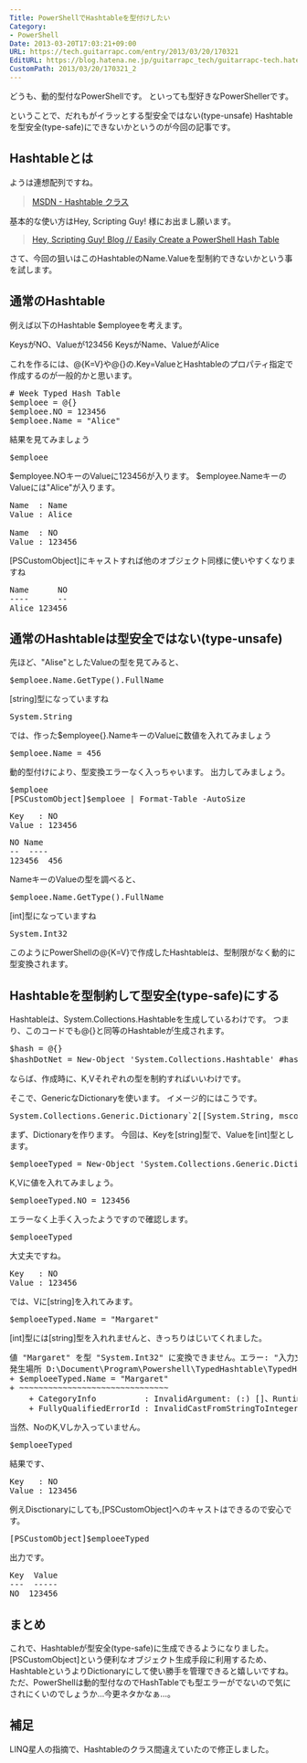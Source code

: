 ```yaml
---
Title: PowerShellでHashtableを型付けしたい
Category:
- PowerShell
Date: 2013-03-20T17:03:21+09:00
URL: https://tech.guitarrapc.com/entry/2013/03/20/170321
EditURL: https://blog.hatena.ne.jp/guitarrapc_tech/guitarrapc-tech.hatenablog.com/atom/entry/11696248318757675518
CustomPath: 2013/03/20/170321_2
---
```


どうも、動的型付なPowerShellです。
といっても型好きなPowerShellerです。

ということで、だれもがイラッとする型安全ではない(type-unsafe) Hashtableを型安全(type-safe)にできないかというのが今回の記事です。



<h2>Hashtableとは</h2>
ようは連想配列ですね。
<blockquote><a href="http://msdn.microsoft.com/ja-jp/library/system.collections.hashtable(v=vs.80).aspx" target="_blank">MSDN - Hashtable クラス</a></blockquote>

基本的な使い方はHey, Scripting Guy! 様にお出まし願います。
<blockquote><a href="http://blogs.technet.com/b/heyscriptingguy/archive/2011/10/15/automatically-create-a-powershell-hash-table-10-15-11.aspx" target="_blank">Hey, Scripting Guy! Blog // Easily Create a PowerShell Hash Table</a></blockquote>

さて、今回の狙いはこのHashtableのName.Valueを型制約できないかという事を試します。

<h2>通常のHashtable</h2>
例えば以下のHashtable $employeeを考えます。

KeysがNO、Valueが123456
KeysがName、ValueがAlice

これを作るには、@{K=V}や@{}の.Key=ValueとHashtableのプロパティ指定で作成するのが一般的かと思います。
<pre class="brush: powershell">
# Week Typed Hash Table
$emploee = @{}
$emploee.NO = 123456
$emploee.Name = &quot;Alice&quot;
</pre>

結果を見てみましょう
<pre class="brush: powershell">
$emploee
</pre>

$employee.NOキーのValueに123456が入ります。
$employee.NameキーのValueには"Alice"が入ります。
<pre class="brush: powershell">
Name  : Name
Value : Alice

Name  : NO
Value : 123456
</pre>

[PSCustomObject]にキャストすれば他のオブジェクト同様に使いやすくなりますね
<pre class="brush: powershell">
Name      NO
----      --
Alice 123456
</pre>


<h2>通常のHashtableは型安全ではない(type-unsafe)</h2>
先ほど、"Alise"としたValueの型を見てみると、
<pre class="brush: powershell">
$emploee.Name.GetType().FullName
</pre>

[string]型になっていますね
<pre class="brush: powershell">
System.String
</pre>

では、作った$employee{}.NameキーのValueに数値を入れてみましょう
<pre class="brush: powershell">
$emploee.Name = 456
</pre>

動的型付けにより、型変換エラーなく入っちゃいます。
出力してみましょう。
<pre class="brush: powershell">
$emploee
[PSCustomObject]$emploee | Format-Table -AutoSize
</pre>

<pre class="brush: powershell">
Key   : NO
Value : 123456
</pre>
<pre class="brush: powershell">
NO Name
--  ----
123456  456
</pre>

NameキーのValueの型を調べると、
<pre class="brush: powershell">
$emploee.Name.GetType().FullName
</pre>

[int]型になっていますね
<pre class="brush: powershell">
System.Int32
</pre>
このようにPowerShellの@{K=V}で作成したHashtableは、型制限がなく動的に型変換されます。

<h2>Hashtableを型制約して型安全(type-safe)にする</h2>
Hashtableは、System.Collections.Hashtableを生成しているわけです。
つまり、このコードでも@{}と同等のHashtableが生成されます。
<pre class="brush: powershell">
$hash = @{}
$hashDotNet = New-Object 'System.Collections.Hashtable' #hashと一緒
</pre>

ならば、作成時に、K,Vそれぞれの型を制約すればいいわけです。

そこで、GenericなDictionaryを使います。
イメージ的にはこうです。
<pre class="brush: powershell">
System.Collections.Generic.Dictionary`2[[System.String, mscorlib, Version=4.0.0.0, Culture=neutral, PublicKeyToken=b77a5c561934e089],[System.Int32, mscorlib, Version=4.0.0.0, Culture=neutral, PublicKeyToken=b77a5c561934e089]]
</pre>

まず、Dictionaryを作ります。
今回は、Keyを[string]型で、Valueを[int]型とします。
<pre class="brush: powershell">
$emploeeTyped = New-Object 'System.Collections.Generic.Dictionary[string, int]'
</pre>

K,Vに値を入れてみましょう。
<pre class="brush: powershell">
$emploeeTyped.NO = 123456
</pre>

エラーなく上手く入ったようですので確認します。
<pre class="brush: powershell">
$emploeeTyped
</pre>

大丈夫ですね。
<pre class="brush: powershell">
Key   : NO
Value : 123456
</pre>

では、Vに[string]を入れてみます。
<pre class="brush: powershell">
$emploeeTyped.Name = &quot;Margaret&quot;
</pre>

[int]型には[string]型を入れれませんと、きっちりはじいてくれました。
<pre class="brush: powershell">
値 &quot;Margaret&quot; を型 &quot;System.Int32&quot; に変換できません。エラー: &quot;入力文字列の形式が正しくありません。&quot;
発生場所 D:\Document\Program\Powershell\TypedHashtable\TypedHashtable.ps1:17 文字:1
+ $emploeeTyped.Name = &quot;Margaret&quot;
+ ~~~~~~~~~~~~~~~~~~~~~~~~~~~~~~~
	+ CategoryInfo          : InvalidArgument: (:) []、RuntimeException
	+ FullyQualifiedErrorId : InvalidCastFromStringToInteger
</pre>

当然、NoのK,Vしか入っていません。
<pre class="brush: powershell">
$emploeeTyped
</pre>

結果です、
<pre class="brush: powershell">
Key   : NO
Value : 123456
</pre>

例えDisctionaryにしても,[PSCustomObject]へのキャストはできるので安心です。
<pre class="brush: powershell">
[PSCustomObject]$emploeeTyped
</pre>

出力です。
<pre class="brush: powershell">
Key  Value
---  -----
NO  123456
</pre>

<h2>まとめ</h2>
これで、Hashtableが型安全(type-safe)に生成できるようになりました。
[PSCustomObject]という便利なオブジェクト生成手段に利用するため、HashtableというよりDictionaryにして使い勝手を管理できると嬉しいですね。
ただ、PowerShellは動的型付なのでHashTableでも型エラーがでないので気にされにくいのでしょうか…今更ネタかなぁ…。

<h2>補足</h2>
LINQ星人の指摘で、Hashtableのクラス間違えていたので修正しました。
